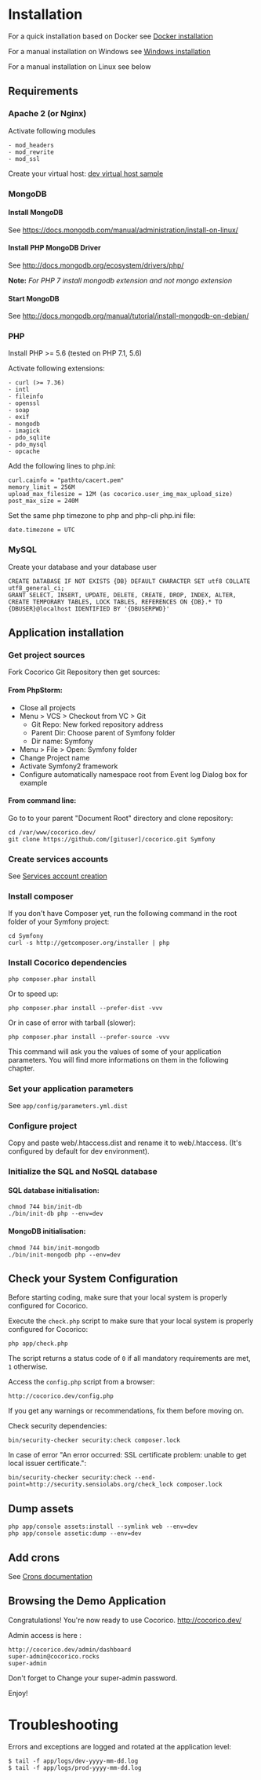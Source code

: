 # Installation

For a quick installation based on Docker see [Docker installation](https://github.com/Cocolabs-SAS/cocorico-docker)

For a manual installation on Windows see [Windows installation](installation-windows.md)

For a manual installation on Linux see below

## Requirements

### Apache 2 (or Nginx)

Activate following modules

    - mod_headers
    - mod_rewrite
    - mod_ssl

Create your virtual host: [dev virtual host sample](virtual-hosts.md)


### MongoDB 

#### Install MongoDB 

See https://docs.mongodb.com/manual/administration/install-on-linux/

#### Install PHP MongoDB Driver 

See http://docs.mongodb.org/ecosystem/drivers/php/
    
**Note:** *For PHP 7 install mongodb extension and not mongo extension*

#### Start MongoDB 

See http://docs.mongodb.org/manual/tutorial/install-mongodb-on-debian/
    
    
### PHP
    
Install PHP >= 5.6 (tested on PHP 7.1, 5.6) 

Activate following extensions:

    - curl (>= 7.36)
    - intl
    - fileinfo
    - openssl
    - soap
    - exif
    - mongodb
    - imagick
    - pdo_sqlite
    - pdo_mysql
    - opcache
    
Add the following lines to php.ini:

    curl.cainfo = "pathto/cacert.pem"
    memory_limit = 256M
    upload_max_filesize = 12M (as cocorico.user_img_max_upload_size)
    post_max_size = 240M

Set the same php timezone to php and php-cli php.ini file:

    date.timezone = UTC  
        
        
### MySQL 

Create your database and your database user

    CREATE DATABASE IF NOT EXISTS {DB} DEFAULT CHARACTER SET utf8 COLLATE utf8_general_ci;
    GRANT SELECT, INSERT, UPDATE, DELETE, CREATE, DROP, INDEX, ALTER, CREATE TEMPORARY TABLES, LOCK TABLES, REFERENCES ON {DB}.* TO {DBUSER}@localhost IDENTIFIED BY '{DBUSERPWD}'


## Application installation

### Get project sources
             
Fork Cocorico Git Repository then get sources:
             
#### From PhpStorm:

 - Close all projects
 - Menu > VCS > Checkout from VC > Git
    - Git Repo: New forked repository address
    - Parent Dir: Choose parent of Symfony folder
    - Dir name: Symfony
 - Menu > File > Open: Symfony folder 
 - Change Project name
 - Activate Symfony2 framework
 - Configure automatically namespace root from Event log Dialog box for example
     
#### From command line:

Go to to your parent "Document Root" directory and clone repository:

    cd /var/www/cocorico.dev/
    git clone https://github.com/[gituser]/cocorico.git Symfony
                     
                     
### Create services accounts

See [Services account creation ](services-creation.md)


### Install composer

If you don't have Composer yet, run the following command in the root folder of your Symfony project:

    cd Symfony
    curl -s http://getcomposer.org/installer | php
     
    
### Install Cocorico dependencies

    php composer.phar install
    
Or to speed up:
    
    php composer.phar install --prefer-dist -vvv
    
Or in case of error with tarball (slower):

    php composer.phar install --prefer-source -vvv
   
This command will ask you the values of some of your application parameters. 
You will find more informations on them in the following chapter.
   
### Set your application parameters 
  
  See `app/config/parameters.yml.dist`
     
### Configure project

Copy and paste web/.htaccess.dist and rename it to web/.htaccess. (It's configured by default for dev environment).
         
### Initialize the SQL and NoSQL database

#### SQL database initialisation:
 
    chmod 744 bin/init-db
    ./bin/init-db php --env=dev
        
#### MongoDB initialisation:

    chmod 744 bin/init-mongodb
    ./bin/init-mongodb php --env=dev
    
## Check your System Configuration

Before starting coding, make sure that your local system is properly configured for Cocorico.

Execute the `check.php` script to make sure that your local system is properly configured for Cocorico:

    php app/check.php

The script returns a status code of `0` if all mandatory requirements are met, `1` otherwise.

Access the `config.php` script from a browser:

    http://cocorico.dev/config.php

If you get any warnings or recommendations, fix them before moving on.

Check security dependencies:

    bin/security-checker security:check composer.lock
   
In case of error "An error occurred: SSL certificate problem: unable to get local issuer certificate.": 

    bin/security-checker security:check --end-point=http://security.sensiolabs.org/check_lock composer.lock

## Dump assets

    php app/console assets:install --symlink web --env=dev
    php app/console assetic:dump --env=dev

## Add crons

See [Crons documentation](crons.md)
    
## Browsing the Demo Application

Congratulations! You're now ready to use Cocorico.
http://cocorico.dev/

Admin access is here :

    http://cocorico.dev/admin/dashboard
    super-admin@cocorico.rocks
    super-admin
    
Don't forget to Change your super-admin password. 

Enjoy!


# Troubleshooting

Errors and exceptions are logged and rotated at the application level:

    $ tail -f app/logs/dev-yyyy-mm-dd.log
    $ tail -f app/logs/prod-yyyy-mm-dd.log